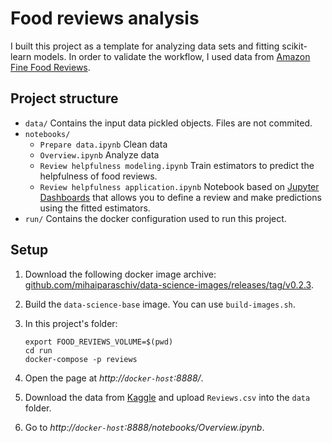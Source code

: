 # Food reviews analysis

I built this project as a template for analyzing data sets and fitting scikit-learn models. In order to validate the workflow, I used data from [Amazon Fine Food Reviews](https://www.kaggle.com/snap/amazon-fine-food-reviews).

## Project structure

- `data/` Contains the input data pickled objects. Files are not commited.
- `notebooks/`
    - `Prepare data.ipynb` Clean data
    - `Overview.ipynb` Analyze data
    - `Review helpfulness modeling.ipynb` Train estimators to predict the helpfulness of food reviews.
    - `Review helpfulness application.ipynb` Notebook based on [Jupyter Dashboards](http://jupyter-dashboards-layout.readthedocs.io/en/latest/) that allows you to define a review and make predictions using the fitted estimators.
- `run/` Contains the docker configuration used to run this project.

## Setup

1. Download the following docker image archive: [github.com/mihaiparaschiv/data-science-images/releases/tag/v0.2.3](https://github.com/mihaiparaschiv/data-science-images/releases/tag/v0.2.3).

2. Build the `data-science-base` image. You can use `build-images.sh`.

3. In this project's folder:
    ```
    export FOOD_REVIEWS_VOLUME=$(pwd)
    cd run
    docker-compose -p reviews
    ```
4. Open the page at *http://`docker-host`:8888/*.
5. Download the data from [Kaggle](https://www.kaggle.com/snap/amazon-fine-food-reviews) and upload `Reviews.csv` into the `data` folder.
6. Go to *http://`docker-host`:8888/notebooks/Overview.ipynb*.
